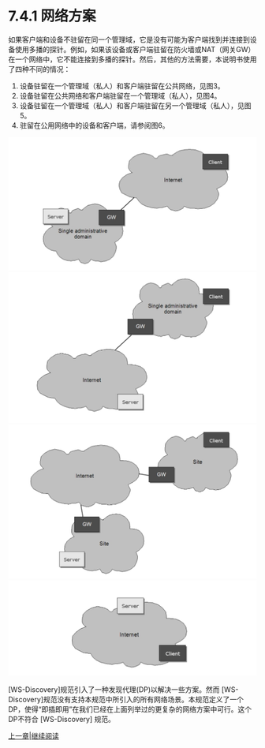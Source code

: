 # 7.4.1 网络方案

如果客户端和设备不驻留在同一个管理域，它是没有可能为客户端找到并连接到设备使用多播的探针。例如，如果该设备或客户端驻留在防火墙或NAT（网关GW）在一个网络中，它不能连接到多播的探针。然后，其他的方法需要，本说明书使用了四种不同的情况：

1. 设备驻留在一个管理域（私人）和客户端驻留在公共网络，见图3。
2. 设备驻留在公共网络和客户端驻留在一个管理域（私人），见图4。
3. 设备驻留在一个管理域（私人）和客户端驻留在另一个管理域（私人），见图5。
4. 驻留在公用网络中的设备和客户端，请参阅图6。

![图3:在管理域（私人）的设备和在公共网络的客户端](images/7-4-1-1.png)
![图4:在公共网络的设备和在管理域（私人）的客户端](images/7-4-1-2.png)
![图5:在管理域（私人）的设备和在另一管理域（私人）的客户端](images/7-4-1-3.png)
![图6:设备和客户端均在公共网络](images/7-4-1-4.png)

[WS-Discovery]规范引入了一种发现代理(DP)以解决一些方案。然而 [WS-Discovery]规范没有支持本规范中所引入的所有网络场景。本规范定义了一个DP，使得“即插即用”在我们已经在上面列举过的更复杂的网络方案中可行。这个DP不符合 [WS-Discovery] 规范。

[上一章](07.04.00.md)|[继续阅读](07.04.02.md)
